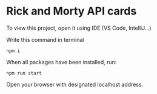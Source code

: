 # Rick and Morty API cards
To view this project, open it using IDE (VS Code, IntelliJ...)

Write this command in terminal
```
npm i
```

When all packages have been installed, run:
```
npm run start
```
Open your browser with designated localhost address.
